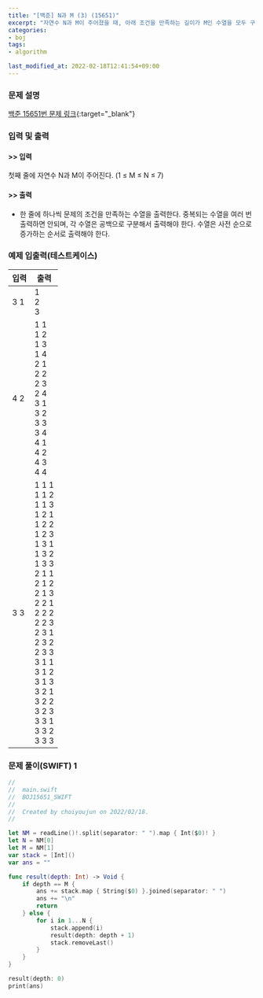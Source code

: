 ```yaml
---
title: "[백준] N과 M (3) (15651)"
excerpt: "자연수 N과 M이 주어졌을 때, 아래 조건을 만족하는 길이가 M인 수열을 모두 구하는 프로그램을 작성하시오."
categories:
- boj
tags:
- algorithm

last_modified_at: 2022-02-18T12:41:54+09:00
---
```



### 문제 설명
[백준 15651번 문제 링크](https://www.acmicpc.net/problem/15651#description){:target="_blank"}




### 입력 및 출력
#### >> 입력
첫째 줄에 자연수 N과 M이 주어진다. (1 ≤ M ≤ N ≤ 7)



#### >> 출력
* 한 줄에 하나씩 문제의 조건을 만족하는 수열을 출력한다. 중복되는 수열을 여러 번 출력하면 안되며, 각 수열은 공백으로 구분해서 출력해야 한다.
수열은 사전 순으로 증가하는 순서로 출력해야 한다.





### 예제 입출력(테스트케이스)


|입력|출력|
|-----|------|
|3 1|1<br>2<br>3|
|4 2|1 1<br>1 2<br>1 3<br>1 4<br>2 1<br>2 2<br>2 3<br>2 4<br>3 1<br>3 2<br>3 3<br>3 4<br>4 1<br>4 2<br>4 3<br>4 4|
|3 3|1 1 1<br>1 1 2<br>1 1 3<br>1 2 1<br>1 2 2<br>1 2 3<br>1 3 1<br>1 3 2<br>1 3 3<br>2 1 1<br>2 1 2<br>2 1 3<br>2 2 1<br>2 2 2<br>2 2 3<br>2 3 1<br>2 3 2<br>2 3 3<br>3 1 1<br>3 1 2<br>3 1 3<br>3 2 1<br>3 2 2<br>3 2 3<br>3 3 1<br>3 3 2<br>3 3 3|




### 문제 풀이(SWIFT) 1
```swift
//
//  main.swift
//  BOJ15651_SWIFT
//
//  Created by choiyoujun on 2022/02/18.
//

let NM = readLine()!.split(separator: " ").map { Int($0)! }
let N = NM[0]
let M = NM[1]
var stack = [Int]()
var ans = ""

func result(depth: Int) -> Void {
    if depth == M {
        ans += stack.map { String($0) }.joined(separator: " ")
        ans += "\n"
        return
    } else {
        for i in 1...N {
            stack.append(i)
            result(depth: depth + 1)
            stack.removeLast()
        }
    }
}

result(depth: 0)
print(ans)
```